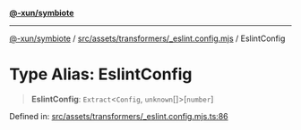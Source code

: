 [**@-xun/symbiote**](../../../../../README.md)

***

[@-xun/symbiote](../../../../../README.md) / [src/assets/transformers/\_eslint.config.mjs](../README.md) / EslintConfig

# Type Alias: EslintConfig

> **EslintConfig**: `Extract`\<`Config`, `unknown`[]\>\[`number`\]

Defined in: [src/assets/transformers/\_eslint.config.mjs.ts:86](https://github.com/Xunnamius/symbiote/blob/ecdd713c4d242b92209fafa38beadafe2769795c/src/assets/transformers/_eslint.config.mjs.ts#L86)
